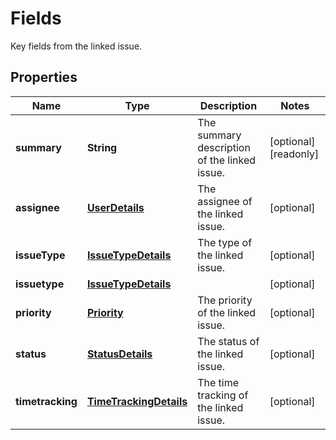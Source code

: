 

# Fields

Key fields from the linked issue.

## Properties

| Name | Type | Description | Notes |
|------------ | ------------- | ------------- | -------------|
|**summary** | **String** | The summary description of the linked issue. |  [optional] [readonly] |
|**assignee** | [**UserDetails**](UserDetails.md) | The assignee of the linked issue. |  [optional] |
|**issueType** | [**IssueTypeDetails**](IssueTypeDetails.md) | The type of the linked issue. |  [optional] |
|**issuetype** | [**IssueTypeDetails**](IssueTypeDetails.md) |  |  [optional] |
|**priority** | [**Priority**](Priority.md) | The priority of the linked issue. |  [optional] |
|**status** | [**StatusDetails**](StatusDetails.md) | The status of the linked issue. |  [optional] |
|**timetracking** | [**TimeTrackingDetails**](TimeTrackingDetails.md) | The time tracking of the linked issue. |  [optional] |



